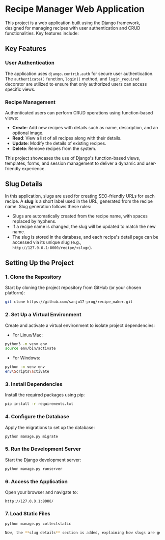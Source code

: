 # Recipe Manager Web Application

This project is a web application built using the Django framework, designed for managing recipes with user authentication and CRUD functionalities. Key features include:

## Key Features
### User Authentication
The application uses `django.contrib.auth` for secure user authentication. The `authenticate()` function, `login()` method, and `login_required` decorator are utilized to ensure that only authorized users can access specific views.

### Recipe Management
Authenticated users can perform CRUD operations using function-based views:

- **Create**: Add new recipes with details such as name, description, and an optional image.
- **Read**: View a list of all recipes along with their details.
- **Update**: Modify the details of existing recipes.
- **Delete**: Remove recipes from the system.

This project showcases the use of Django's function-based views, templates, forms, and session management to deliver a dynamic and user-friendly experience.

## Slug Details
In this application, slugs are used for creating SEO-friendly URLs for each recipe. A **slug** is a short label used in the URL, generated from the recipe name. Slug generation follows these rules:

- Slugs are automatically created from the recipe name, with spaces replaced by hyphens.
- If a recipe name is changed, the slug will be updated to match the new name.
- The slug is stored in the database, and each recipe's detail page can be accessed via its unique slug (e.g., `http://127.0.0.1:8000/recipe/<slug>`).

## Setting Up the Project

### 1. Clone the Repository
Start by cloning the project repository from GitHub (or your chosen platform):

```bash
git clone https://github.com/sanju17-prog/recipe_maker.git
```

### 2. Set Up a Virtual Environment
Create and activate a virtual environment to isolate project dependencies:

- For Linux/Mac:
```bash
python3 -m venv env
source env/bin/activate
```

- For Windows:
```bash
python -m venv env
env\Scripts\activate
```

### 3. Install Dependencies
Install the required packages using pip:

```bash
pip install -r requirements.txt
```

### 4. Configure the Database
Apply the migrations to set up the database: 

```bash
python manage.py migrate
```

### 5. Run the Development Server
Start the Django development server:

```bash 
python manage.py runserver
```

### 6. Access the Application
Open your browser and navigate to:

```http://127.0.0.1:8000/```

### 7. Load Static Files

```bash
python manage.py collectstatic

Now, the **slug details** section is added, explaining how slugs are generated and used in the application. This should provide the necessary details for users interacting with your project!
```



